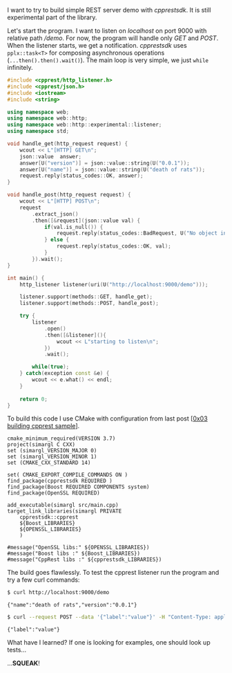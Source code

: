 <!--
.. title: 0x04 cpprest listener
.. slug: cpprest-listener
.. date: 2018-06-01 00:00:00 UTC+02:00
.. tags: cpp,cpprest,rest,server,http
.. category: cpp
.. link: 
.. description: first cpprest listener demo - experimantal
.. type: text
-->

I want to try to build simple REST server demo with *cpprestsdk*. It is still experimental part of the library.

Let's start the program. I want to listen on *localhost* on port 9000 with relative path */demo*. For now, 
the program will handle only *GET* and *POST*. When the listener starts, we get a notification. 
*cpprestsdk* uses `pplx::task<T>` for composing asynchronous operations (`...then().then().wait()`). The main
loop is very simple, we just `while` infinitely.

```c++
#include <cpprest/http_listener.h>
#include <cpprest/json.h>
#include <iostream>
#include <string>

using namespace web;
using namespace web::http;
using namespace web::http::experimental::listener;
using namespace std;

void handle_get(http_request request) {
    wcout << L"[HTTP] GET\n";
    json::value  answer;
    answer[U("version")] = json::value::string(U("0.0.1"));
    answer[U("name")] = json::value::string(U("death of rats"));
    request.reply(status_codes::OK, answer);
}

void handle_post(http_request request) {
    wcout << L"[HTTP] POST\n";
    request
        .extract_json()
        .then([&request](json::value val) {
            if(val.is_null()) {
                request.reply(status_codes::BadRequest, U("No object in post data."));
            } else {
                request.reply(status_codes::OK, val);
            }
        }).wait();
}

int main() {
    http_listener listener(uri(U("http://localhost:9000/demo")));

    listener.support(methods::GET, handle_get);
    listener.support(methods::POST, handle_post);

    try {
        listener
            .open()
            .then([&listener](){
                wcout << L"starting to listen\n";        
            })
            .wait();

        while(true);
    } catch(exception const &e) {
        wcout << e.what() << endl;
    }
    
    return 0;
}
```

To build this code I use CMake with configuration from last post 
\[[0x03 building cpprest sample](/posts/building-cpprest-sample/)]. 

```
cmake_minimum_required(VERSION 3.7)
project(simargl C CXX)
set (simargl_VERSION_MAJOR 0)
set (simargl_VERSION_MINOR 1)
set (CMAKE_CXX_STANDARD 14)

set( CMAKE_EXPORT_COMPILE_COMMANDS ON )
find_package(cpprestsdk REQUIRED )
find_package(Boost REQUIRED COMPONENTS system)
find_package(OpenSSL REQUIRED)

add_executable(simargl src/main.cpp)
target_link_libraries(simargl PRIVATE
	cpprestsdk::cpprest
	${Boost_LIBRARIES} 
	${OPENSSL_LIBRARIES}
	)

#message("OpenSSL libs:" ${OPENSSL_LIBRARIES})
#message("Boost libs :" ${Boost_LIBRARIES})
#message("CppRest libs :" ${cpprestsdk_LIBRARIES})
```

The build goes flawlessly. To test the cpprest listener run the program and try a few curl commands:

```sh
$ curl http://localhost:9000/demo
```
```
{"name":"death of rats","version":"0.0.1"}
```
```sh
$ curl --request POST --data '{"label":"value"}' -H "Content-Type: application/json"  http://localhost:9000/demo
```
```
{"label":"value"}
```

What have I learned? If one is looking for examples, one should look up tests...

...**SQUEAK**!
